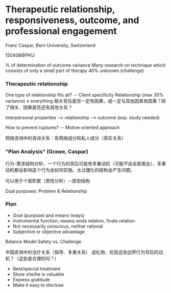 # Therapeutic relationship, responsiveness, outcome, and professional engagement 

Franz Caspar, Bern University, Switzerland

150408@PKU


% of determination of outcome variance
Many research on technique which consists of only a small part of therapy
40% unknown (challenge)

### Therapeutic relationship

One type of relationship fits all? -- Client specificity
Relationship (max 30% variance)  ≠ everything
相关背后是否一定有因果，或一定与其他因素有因果？除了相关、因果是否还有其他关系？

Interpersonal properties --> relationship --> outcome (exp. study needed)

How to prevent ruptures? -- Motive oriented approach

网络咨询中的咨询关系：有网络成分和私人成分（真实关系）

### "Plan Analysis" (Grawe, Caspar)
行为-需求结构分析，一个行为的背后可能有多重动机（可能不会全部表达），多重动机都会影响这个行为会如何实施。太过僵化的结构会产生问题。

可以用于个案积累（质性分析）--原型结构

Dual purposes: Problem & Relationship

### Plan
- Goal (purpose) and means (ways)
- Instrumental function, means-ends relation, finale relation
- Not necessarily conscious, neither rational
- Subjective or objective advantage

Balance Model
Safety vs. Challenge

中国咨询中的治疗关系（指导、多重关系）
送礼物、吃饭这些边界行为背后的动机？（这些是合理的吗？）
- Best/special treatment
- Show she/he is valuable
- Express gratitude
- Make it easy to disclose

